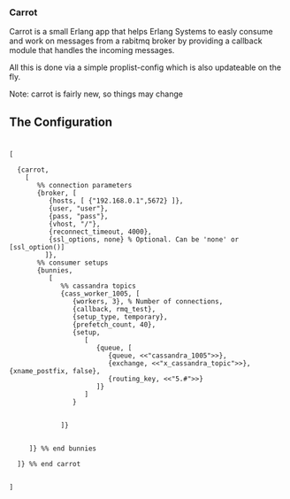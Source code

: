 ### Carrot

Carrot is a small Erlang app that helps Erlang Systems to easly consume and work on messages from
a rabitmq broker by providing a callback module that handles the incoming messages.

All this is done via a simple proplist-config which is also updateable on the fly.

Note: carrot is fairly new, so things may change

## The Configuration

#

    [

      {carrot,
        [
           %% connection parameters
           {broker, [
              {hosts, [ {"192.168.0.1",5672} ]},
              {user, "user"},
              {pass, "pass"},
              {vhost, "/"},
              {reconnect_timeout, 4000},
              {ssl_options, none} % Optional. Can be 'none' or [ssl_option()]
             ]},
           %% consumer setups
           {bunnies,
              [
                 %% cassandra topics
                 {cass_worker_1005, [
                    {workers, 3}, % Number of connections,
                    {callback, rmq_test},
                    {setup_type, temporary},
                    {prefetch_count, 40},
                    {setup,
                       [
                          {queue, [
                             {queue, <<"cassandra_1005">>},
                             {exchange, <<"x_cassandra_topic">>}, {xname_postfix, false},
                             {routing_key, <<"5.#">>}
                          ]}
                       ]
                    }


                 ]}


         ]} %% end bunnies

      ]} %% end carrot


    ]

#
